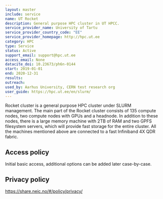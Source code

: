 ```yaml
---
layout: master
include: service
name: UT Rocket
description: General purpose HPC cluster in UT HPCC.
service_provider_name: University of Tartu
service_provider_country_code: "EE"
service_provider_homepage: http://hpc.ut.ee
category: HPC
type: Service
status: Active
support_email: support@hpc.ut.ee
access_email: None
datacite_doi: 10.23673/ph6n-0144
start: 2019-01-01
end: 2020-12-31
results:
outreach:
used_by: Aarhus University, CERN test research org
user_guide: https://hpc.ut.ee/en/slurm/
---
```

<p>Rocket cluster is a general purpose HPC cluster under SLURM management. The main part of the Rocket cluster consists of 135 compute nodes, two compute nodes with GPUs and a headnode. In addition to these nodes, there is a large memory machine with 2TB of RAM and two GPFS filesystem servers, which will provide fast storage for the entire cluster. All the machines mentioned above are connected to a fast Infiniband 4X QDR fabric.</p>

## Access policy
Initial basic access, additional options can be added later case-by-case.

## Privacy policy
https://share.neic.no/#/policy/privacy/
